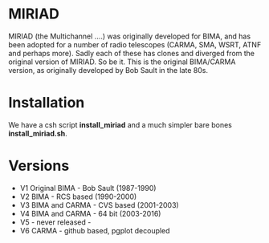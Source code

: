 #  MIRIAD

MIRIAD (the Multichannel ....) was originally developed for BIMA, and
has been adopted for a number of radio telescopes (CARMA, SMA, WSRT,
ATNF and perhaps more).  Sadly each of these has clones and diverged
from the original version of MIRIAD.  So be it.  This is the original
BIMA/CARMA version, as originally developed by Bob Sault in the late
80s. 



# Installation

We have a csh script **install_miriad** and a much simpler bare bones
**install_miriad.sh**. 

# Versions

* V1 Original BIMA - Bob Sault (1987-1990)
* V2 BIMA - RCS based (1990-2000)
* V3 BIMA and CARMA - CVS based (2001-2003)
* V4 BIMA and CARMA - 64 bit  (2003-2016)
* V5 - never released -
* V6 CARMA - github based, pgplot decoupled

